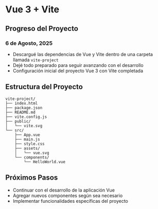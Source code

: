 # Vue 3 + Vite

## Progreso del Proyecto

### 6 de Agosto, 2025
- Descargué las dependencias de Vue y Vite dentro de una carpeta llamada `vite-project`
- Dejé todo preparado para seguir avanzando con el desarrollo
- Configuración inicial del proyecto Vue 3 con Vite completada

## Estructura del Proyecto
```
vite-project/
├── index.html
├── package.json
├── README.md
├── vite.config.js
├── public/
│   └── vite.svg
└── src/
    ├── App.vue
    ├── main.js
    ├── style.css
    ├── assets/
    │   └── vue.svg
    └── components/
        └── HelloWorld.vue
```

## Próximos Pasos
- Continuar con el desarrollo de la aplicación Vue
- Agregar nuevos componentes según sea necesario
- Implementar funcionalidades específicas del proyecto
